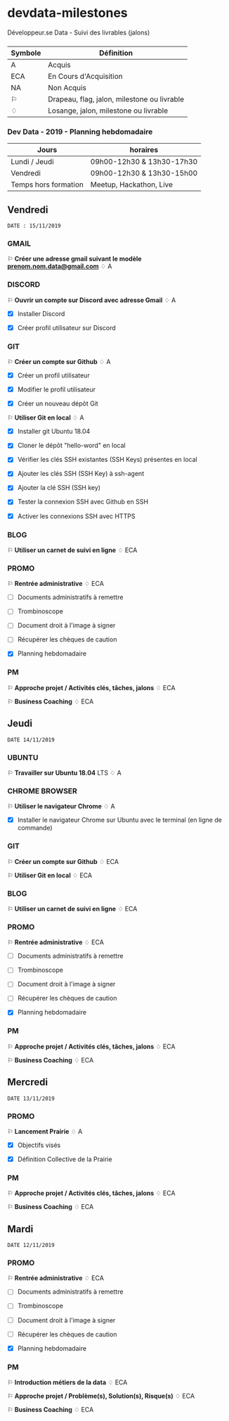 # devdata-milestones
Développeur.se Data - Suivi des livrables (jalons)

### 
Symbole | Définition
------------ | -------------
A | Acquis
ECA | En Cours d'Acquisition
NA | Non Acquis
⚐ | Drapeau, flag, jalon, milestone ou livrable
♢ | Losange, jalon, milestone ou livrable

### Dev Data - 2019 - Planning hebdomadaire
Jours | horaires
------------ | -------------
Lundi / Jeudi | 09h00-12h30 & 13h30-17h30
Vendredi |09h00-12h30 & 13h30-15h00
Temps hors formation | Meetup, Hackathon, Live


## Vendredi 
```
DATE : 15/11/2019
```


### GMAIL

⚐ **Créer une adresse gmail suivant le modèle prenom.nom.data@gmail.com** ♢ A


### DISCORD

⚐ **Ouvrir un compte sur Discord avec adresse Gmail** ♢ A

- [x] Installer Discord 

- [x] Créer profil utilisateur sur Discord


### GIT

⚐ **Créer un compte sur Github** ♢ A

- [x] Créer un profil utilisateur 

- [x] Modifier le profil utilisateur 

- [x] Créer un nouveau dépôt Git


⚐ **Utiliser Git en local** ♢ A

- [x] Installer git Ubuntu 18.04 

- [x] Cloner le dépôt "hello-word" en local

- [x] Vérifier les clés SSH existantes (SSH Keys) présentes en local 

- [x] Ajouter les clés SSH (SSH Key) à ssh-agent 

- [x] Ajouter la clé SSH (SSH key) 

- [x] Tester la connexion SSH avec Github en SSH 

- [x] Activer les connexions SSH avec HTTPS
 

### BLOG

⚐ **Utiliser un carnet de suivi en ligne** ♢ ECA

### PROMO 

⚐ **Rentrée administrative** ♢ ECA
- [ ] Documents administratifs à remettre 

- [ ] Trombinoscope 

- [ ] Document droit à l'image à signer

- [ ] Récupérer les chèques de caution

- [x] Planning hebdomadaire

### PM
⚐ **Approche projet / Activités clés, tâches, jalons** ♢ ECA

⚐ **Business Coaching** ♢ ECA

## Jeudi 
```
DATE 14/11/2019
```
### UBUNTU 

⚐ **Travailler sur Ubuntu 18.04** LTS ♢ A


### CHROME BROWSER

⚐ **Utiliser le navigateur Chrome** ♢ A

- [x] Installer le navigateur Chrome sur Ubuntu avec le terminal (en ligne de commande)


### GIT

⚐ **Créer un compte sur Github** ♢ ECA

⚐ **Utiliser Git en local** ♢ ECA


### BLOG

⚐ **Utiliser un carnet de suivi en ligne** ♢ ECA

### PROMO 

⚐ **Rentrée administrative** ♢ ECA
- [ ] Documents administratifs à remettre 

- [ ] Trombinoscope 

- [ ] Document droit à l'image à signer

- [ ] Récupérer les chèques de caution

- [x] Planning hebdomadaire

### PM
⚐ **Approche projet / Activités clés, tâches, jalons** ♢ ECA

⚐ **Business Coaching** ♢ ECA

## Mercredi 
```
DATE 13/11/2019
```
### PROMO 

⚐ **Lancement Prairie** ♢ A
- [x] Objectifs visés

- [x] Définition Collective de la Prairie

### PM
⚐ **Approche projet / Activités clés, tâches, jalons** ♢ ECA

⚐ **Business Coaching** ♢ ECA

## Mardi 
```
DATE 12/11/2019
```
### PROMO 

⚐ **Rentrée administrative** ♢ ECA
- [ ] Documents administratifs à remettre 

- [ ] Trombinoscope 

- [ ] Document droit à l'image à signer

- [ ] Récupérer les chèques de caution

- [x] Planning hebdomadaire

### PM
⚐ **Introduction métiers de la data** ♢ ECA

⚐ **Approche projet / Problème(s), Solution(s), Risque(s)** ♢ ECA

⚐ **Business Coaching** ♢ ECA
<!--stackedit_data:
eyJwcm9wZXJ0aWVzIjoidGl0bGU6IGRldmRhdGEtbWlsZXN0b2
5lcy0xMS0yMDE5XG5hdXRob3I6IFNhbWJhIENpc3NlXG50YWdz
OiAnZGV2ZGF0YSwgbWlsZXN0b25lcydcbiIsImhpc3RvcnkiOl
stMTQ1NzE1NDUwXX0=
-->